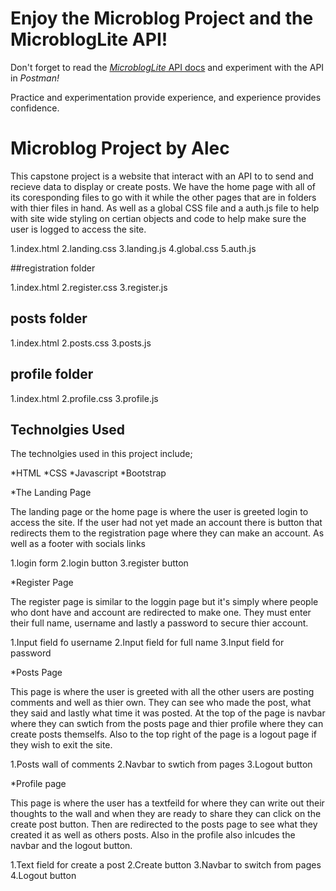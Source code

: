 # Enjoy the Microblog Project and the MicroblogLite API!

Don't forget to read the [*MicroblogLite* API docs](http://microbloglite.us-east-2.elasticbeanstalk.com/docs) and experiment with the API in *Postman!*

Practice and experimentation provide experience, and experience provides confidence.


# Microblog Project by Alec 

This capstone project is a website that interact with an API to to send and recieve data to display or create posts.
We have the home page with all of its coresponding files to go with it while the other pages that are in folders with thier files in hand.
As well as a global CSS file and a auth.js file to help with site wide styling on certian objects and code to help make sure the user is logged to access the site.

1.index.html
2.landing.css
3.landing.js
4.global.css
5.auth.js

##registration folder

1.index.html
2.register.css
3.register.js

## posts folder

1.index.html
2.posts.css
3.posts.js

## profile folder

1.index.html
2.profile.css
3.profile.js

## Technolgies Used 

The technolgies used in this project include;

*HTML
*CSS
*Javascript
*Bootstrap

*The Landing Page 

The landing page or the home page is where the user is greeted login to access the site. If the user had not yet made an account there is button that redirects them 
to the registration page where they can make an account. As well as a footer with socials links 

1.login form 
2.login button 
3.register button 

*Register Page 

The register page is similar to the loggin page but it's simply where people who dont have and account are redirected to make one. They must enter their full name, username and lastly a password to secure thier account.

1.Input field fo username 
2.Input field for full name 
3.Input field for password 

*Posts Page 

This page is where the user is greeted with all the other users are posting comments and well as thier own. They can see who made the post, what they said and lastly what time it was posted.
At the top of the page is navbar where they can swtich from the posts page and thier profile where they can create posts themselfs. Also to the top right of the page is a logout page if they wish to exit the site.

1.Posts wall of comments 
2.Navbar to swtich from pages
3.Logout button 

*Profile page 

This page is where the user has a textfeild for where they can write out their thoughts to the wall and when they are ready to share they can click on the create post button. 
Then are redirected to the posts page to see what they created it as well as others posts. Also in the profile also inlcudes the navbar and the logout button.

1.Text field for create a post 
2.Create button
3.Navbar to switch from pages 
4.Logout button 










